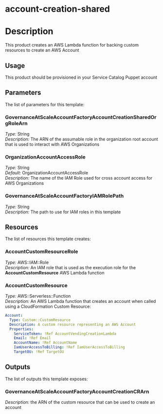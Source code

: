 # account-creation-shared
# Description
This product creates an AWS Lambda function for backing custom resources to create an AWS Account
 
## Usage
This product should be provisioned in your Service Catalog Puppet account

## Parameters
The list of parameters for this template:

### GovernanceAtScaleAccountFactoryAccountCreationSharedOrgRoleArn 
*Type:* String  
*Description:* The ARN of the assumable role in the organization root account that is used to interact with AWS Organizations
### OrganizationAccountAccessRole 
*Type:* String  
*Default:* OrganizationAccountAccessRole  
*Description:* The name of the IAM Role used for cross account access for AWS Organizations
### GovernanceAtScaleAccountFactoryIAMRolePath
*Type:* String  
*Description:* The path to use for IAM roles in this template

## Resources
The list of resources this template creates:

### AccountCustomResourceRole 
*Type:* AWS::IAM::Role  
*Description:* An IAM role that is used as the execution role for the **AccountCustomResource** AWS Lambda function
### AccountCustomResource 
*Type:* AWS::Serverless::Function  
*Description:* An AWS Lambda function that creates an account when called using a CloudFormation Custom Resource:
```yaml
Account:
  Type: Custom::CustomResource
  Description: A custom resource representing an AWS Account
  Properties:
    ServiceToken: !Ref AccountVendingCreationLambda
    Email: !Ref Email
    AccountName: !Ref AccountName
    IamUserAccessToBilling: !Ref IamUserAccessToBilling
    TargetOU: !Ref TargetOU
```
 

## Outputs
The list of outputs this template exposes:

### GovernanceAtScaleAccountFactoryAccountCreationCRArn 
*Description:* the ARN of the custom resource that can be used to create an account
  
